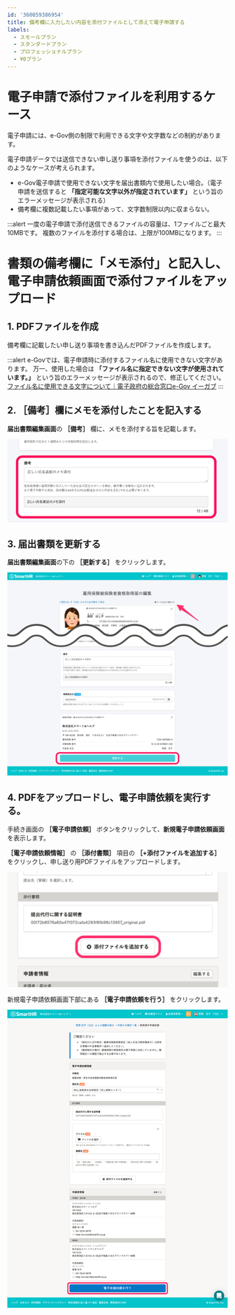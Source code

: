 ```yaml
---
id: '360059386954'
title: 備考欄に入力したい内容を添付ファイルとして添えて電子申請する
labels:
  - スモールプラン
  - スタンダードプラン
  - プロフェッショナルプラン
  - ¥0プラン
---
```

# 電子申請で添付ファイルを利用するケース

電子申請には、e-Gov側の制限で利用できる文字や文字数などの制約があります。

電子申請データでは送信できない申し送り事項を添付ファイルを使うのは、以下のようなケースが考えられます。

- e-Gov電子申請で使用できない文字を届出書類内で使用したい場合。（電子申請を送信すると  **「指定可能な文字以外が指定されています」**  という旨のエラーメッセージが表示される）
- 備考欄に複数記載したい事項があって、文字数制限以内に収まらない。

:::alert
一度の電子申請で添付送信できるファイルの容量は、1ファイルごと最大10MBです。
複数のファイルを添付する場合は、上限が100MBになります。
:::

# 書類の備考欄に「メモ添付」と記入し、電子申請依頼画面で添付ファイルをアップロード

## 1\. PDFファイルを作成

備考欄に記載したい申し送り事項を書き込んだPDFファイルを作成します。

:::alert
e-Govでは、電子申請時に添付するファイル名に使用できない文字があります。
万一、使用した場合は  **「ファイル名に指定できない文字が使用されています。」**  という旨のエラーメッセージが表示されるので、修正してください。
[ファイル名に使用できる文字について｜電子政府の総合窓口e-Gov イーガブ](https://shinsei.e-gov.go.jp/contents/help/notes/filename-letters.html)
:::

## 2\. ［備考］欄にメモを添付したことを記入する

**届出書類編集画面**の **［備考］** 欄に、メモを添付する旨を記載します。

![memo.png](./memo.png)

## 3\. 届出書類を更新する

**届出書類編集画面**の下の **［更新する］** をクリックします。

![update.png](./update.png)

## 4\. PDFをアップロードし、電子申請依頼を実行する。

手続き画面の **［電子申請依頼］** ボタンをクリックして、**新規電子申請依頼画面**を表示します。

 **［電子申請依頼情報］** の **［添付書類］** 項目の **［+添付ファイルを追加する］** をクリックし、申し送り用PDFファイルをアップロードします。

![__________2022-01-28_17_28_54.png](./__________2022-01-28_17_28_54.png)

新規電子申請依頼画面下部にある **［電子申請依頼を行う］** をクリックします。

![screencapture-help-inc-smarthr-jp-e-gov-requests-new-2022-01-28-17_21_33.png](./screencapture-help-inc-smarthr-jp-e-gov-requests-new-2022-01-28-17_21_33.png)
